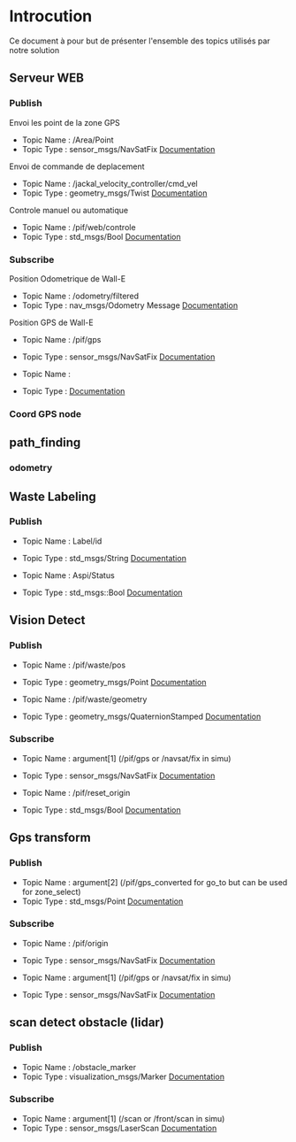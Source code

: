 # Introcution 

Ce document à pour but de présenter l'ensemble des topics utilisés par notre solution


## Serveur WEB

### Publish

Envoi les point de la zone GPS 
- Topic Name : /Area/Point
- Topic Type : sensor_msgs/NavSatFix
[Documentation](http://docs.ros.org/en/melodic/api/sensor_msgs/html/msg/NavSatFix.html)


Envoi de commande de deplacement
- Topic Name : /jackal_velocity_controller/cmd_vel
- Topic Type : geometry_msgs/Twist
[Documentation](http://docs.ros.org/en/noetic/api/geometry_msgs/html/msg/Twist.html)

Controle manuel ou automatique
- Topic Name : /pif/web/controle 
- Topic Type : std_msgs/Bool
[Documentation](http://docs.ros.org/en/melodic/api/std_msgs/html/msg/Bool.html)


### Subscribe

Position Odometrique de Wall-E
- Topic Name : /odometry/filtered
- Topic Type : nav_msgs/Odometry Message
[Documentation](http://docs.ros.org/en/noetic/api/nav_msgs/html/msg/Odometry.html)


Position GPS de Wall-E
- Topic Name : /pif/gps
- Topic Type : sensor_msgs/NavSatFix
[Documentation](http://docs.ros.org/en/melodic/api/sensor_msgs/html/msg/NavSatFix.html)


- Topic Name : 
- Topic Type : 
[Documentation](http://docs.ros.org/en/melodic/api/std_msgs/html/msg/Bool.html)

### Coord GPS node



## path_finding

### odometry


## Waste Labeling

### Publish

- Topic Name : Label/id
- Topic Type : std_msgs/String
[Documentation](http://docs.ros.org/en/melodic/api/std_msgs/html/msg/String.html)


- Topic Name : Aspi/Status
- Topic Type : std_msgs::Bool 
[Documentation]()


## Vision Detect 

### Publish

- Topic Name : /pif/waste/pos 
- Topic Type : geometry_msgs/Point 
[Documentation](http://docs.ros.org/en/noetic/api/geometry_msgs/html/msg/Point.html)

- Topic Name : /pif/waste/geometry
- Topic Type : geometry_msgs/QuaternionStamped 
[Documentation](http://docs.ros.org/en/noetic/api/geometry_msgs/html/msg/QuaternionStamped.html)

### Subscribe 

- Topic Name : argument[1] (/pif/gps or /navsat/fix in simu)
- Topic Type : sensor_msgs/NavSatFix
[Documentation](http://docs.ros.org/en/melodic/api/sensor_msgs/html/msg/NavSatFix.html)

- Topic Name : /pif/reset_origin
- Topic Type : std_msgs/Bool
[Documentation](http://docs.ros.org/en/melodic/api/std_msgs/html/msg/Bool.html)



## Gps transform

### Publish

- Topic Name : argument[2] (/pif/gps_converted for go_to but can be used for zone_select)
- Topic Type : std_msgs/Point
[Documentation](http://docs.ros.org/en/melodic/api/sensor_msgs/html/msg/NavSatFix.html)

### Subscribe 

- Topic Name : /pif/origin
- Topic Type : sensor_msgs/NavSatFix
[Documentation](http://docs.ros.org/en/melodic/api/sensor_msgs/html/msg/NavSatFix.html)

- Topic Name : argument[1] (/pif/gps or /navsat/fix in simu)
- Topic Type : sensor_msgs/NavSatFix
[Documentation](http://docs.ros.org/en/melodic/api/sensor_msgs/html/msg/NavSatFix.html)



## scan detect obstacle (lidar)

### Publish

- Topic Name :  /obstacle_marker
- Topic Type :  visualization_msgs/Marker
[Documentation](http://docs.ros.org/en/noetic/api/visualization_msgs/html/msg/Marker.html)

### Subscribe 

- Topic Name : argument[1] (/scan or /front/scan in simu)
- Topic Type : sensor_msgs/LaserScan
[Documentation](http://docs.ros.org/en/melodic/api/sensor_msgs/html/msg/LaserScan.html)
